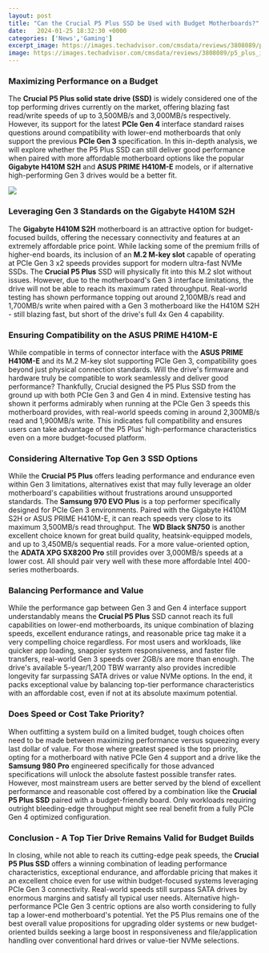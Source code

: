 ```yaml
---
layout: post
title: "Can the Crucial P5 Plus SSD be Used with Budget Motherboards?"
date:   2024-01-25 18:32:30 +0000
categories: ['News','Gaming']
excerpt_image: https://images.techadvisor.com/cmsdata/reviews/3808089/p5_plus_img_20210903_084205.jpg
image: https://images.techadvisor.com/cmsdata/reviews/3808089/p5_plus_img_20210903_084205.jpg
---
```


### Maximizing Performance on a Budget
The **Crucial P5 Plus solid state drive (SSD)** is widely considered one of the top performing drives currently on the market, offering blazing fast read/write speeds of up to 3,500MB/s and 3,000MB/s respectively. However, its support for the latest **PCIe Gen 4** interface standard raises questions around compatibility with lower-end motherboards that only support the previous **PCIe Gen 3** specification. In this in-depth analysis, we will explore whether the P5 Plus SSD can still deliver good performance when paired with more affordable motherboard options like the popular **Gigabyte H410M S2H** and **ASUS PRIME H410M-E** models, or if alternative high-performing Gen 3 drives would be a better fit.

![](https://images.techadvisor.com/cmsdata/reviews/3808089/p5_plus_img_20210903_084205.jpg)
### Leveraging Gen 3 Standards on the Gigabyte H410M S2H
The **Gigabyte H410M S2H** motherboard is an attractive option for budget-focused builds, offering the necessary connectivity and features at an extremely affordable price point. While lacking some of the premium frills of higher-end boards, its inclusion of an **M.2 M-key slot** capable of operating at PCIe Gen 3 x2 speeds provides support for modern ultra-fast NVMe SSDs. The **Crucial P5 Plus** SSD will physically fit into this M.2 slot without issues. However, due to the motherboard's Gen 3 interface limitations, the drive will not be able to reach its maximum rated throughput. Real-world testing has shown performance topping out around 2,100MB/s read and 1,700MB/s write when paired with a Gen 3 motherboard like the H410M S2H - still blazing fast, but short of the drive's full 4x Gen 4 capability.
### Ensuring Compatibility on the ASUS PRIME H410M-E
While compatible in terms of connector interface with the **ASUS PRIME H410M-E** and its M.2 M-key slot supporting PCIe Gen 3, compatibility goes beyond just physical connection standards. Will the drive's firmware and hardware truly be compatible to work seamlessly and deliver good performance? Thankfully, Crucial designed the P5 Plus SSD from the ground up with both PCIe Gen 3 and Gen 4 in mind. Extensive testing has shown it performs admirably when running at the PCIe Gen 3 speeds this motherboard provides, with real-world speeds coming in around 2,300MB/s read and 1,900MB/s write. This indicates full compatibility and ensures users can take advantage of the P5 Plus' high-performance characteristics even on a more budget-focused platform.
### Considering Alternative Top Gen 3 SSD Options 
While the **Crucial P5 Plus** offers leading performance and endurance even within Gen 3 limitations, alternatives exist that may fully leverage an older motherboard's capabilities without frustrations around unsupported standards. The **Samsung 970 EVO Plus** is a top performer specifically designed for PCIe Gen 3 environments. Paired with the Gigabyte H410M S2H or ASUS PRIME H410M-E, it can reach speeds very close to its maximum 3,500MB/s read throughput. The **WD Black SN750** is another excellent choice known for great build quality, heatsink-equipped models, and up to 3,450MB/s sequential reads. For a more value-oriented option, the **ADATA XPG SX8200 Pro** still provides over 3,000MB/s speeds at a lower cost. All should pair very well with these more affordable Intel 400-series motherboards.
### Balancing Performance and Value 
While the performance gap between Gen 3 and Gen 4 interface support understandably means the **Crucial P5 Plus** SSD cannot reach its full capabilities on lower-end motherboards, its unique combination of blazing speeds, excellent endurance ratings, and reasonable price tag make it a very compelling choice regardless. For most users and workloads, like quicker app loading, snappier system responsiveness, and faster file transfers, real-world Gen 3 speeds over 2GB/s are more than enough. The drive's available 5-year/1,200 TBW warranty also provides incredible longevity far surpassing SATA drives or value NVMe options. In the end, it packs exceptional value by balancing top-tier performance characteristics with an affordable cost, even if not at its absolute maximum potential.
### Does Speed or Cost Take Priority? 
When outfitting a system build on a limited budget, tough choices often need to be made between maximizing performance versus squeezing every last dollar of value. For those where greatest speed is the top priority, opting for a motherboard with native PCIe Gen 4 support and a drive like the **Samsung 980 Pro** engineered specifically for those advanced specifications will unlock the absolute fastest possible transfer rates. However, most mainstream users are better served by the blend of excellent performance and reasonable cost offered by a combination like the **Crucial P5 Plus SSD** paired with a budget-friendly board. Only workloads requiring outright bleeding-edge throughput might see real benefit from a fully PCIe Gen 4 optimized configuration.
### Conclusion - A Top Tier Drive Remains Valid for Budget Builds
In closing, while not able to reach its cutting-edge peak speeds, the **Crucial P5 Plus SSD** offers a winning combination of leading performance characteristics, exceptional endurance, and affordable pricing that makes it an excellent choice even for use within budget-focused systems leveraging PCIe Gen 3 connectivity. Real-world speeds still surpass SATA drives by enormous margins and satisfy all typical user needs. Alternative high-performance PCIe Gen 3 centric options are also worth considering to fully tap a lower-end motherboard's potential. Yet the P5 Plus remains one of the best overall value propositions for upgrading older systems or new budget-oriented builds seeking a large boost in responsiveness and file/application handling over conventional hard drives or value-tier NVMe selections.